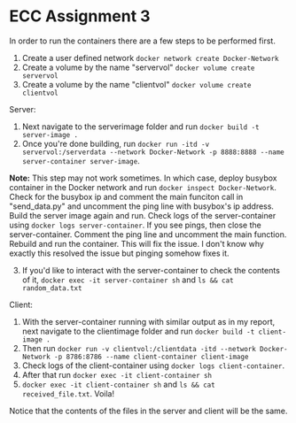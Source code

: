 # ECC Assignment 3

In order to run the containers there are a few steps to be performed first. 

1. Create a user defined network `docker network create Docker-Network`
2. Create a volume by the name "servervol" `docker volume create servervol`
3. Create a volume by the name "clientvol" `docker volume create clientvol`

Server:
1. Next navigate to the serverimage folder and run `docker build -t server-image .`
2. Once you're done building, run `docker run -itd -v servervol:/serverdata --network Docker-Network -p 8888:8888 --name server-container server-image`.

**Note:** This step may not work sometimes. In which case, deploy busybox container in the Docker network and run `docker inspect Docker-Network`. Check for the busybox ip and comment the main funciton call in "send_data.py" and uncomment the ping line with busybox's ip address. Build the server image again and run. Check logs of the server-container using `docker logs server-container`. If you see pings, then close the server-container. Comment the ping line and uncomment the main function. Rebuild and run the container. This will fix the issue. I don't know why exactly this resolved the issue but pinging somehow fixes it.

3. If you'd like to interact with the server-container to check the contents of it, `docker exec -it server-container sh` and `ls && cat random_data.txt`

Client:
1. With the server-container running with similar output as in my report, next navigate to the clientimage folder and run `docker build -t client-image .`
2. Then run `docker run -v clientvol:/clientdata -itd --network Docker-Network -p 8786:8786 --name client-container client-image`
3. Check logs of the client-container using `docker logs client-container`.
4. After that run `docker exec -it client-container sh`
5. `docker exec -it client-container sh` and `ls && cat received_file.txt`. Voila!

Notice that the contents of the files in the server and client will be the same.

